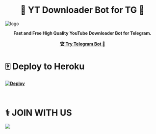 <h1 align="center"><b>🍁 YT Downloader Bot for TG 🚀</b></h1>

![logo](https://upload.wikimedia.org/wikipedia/commons/thumb/0/09/YouTube_full-color_icon_%282017%29.svg/2560px-YouTube_full-color_icon_%282017%29.svg.png)
<br>
<p align="center"><b>
    Fast and Free High Quality YouTube Downloader Bot for Telegram.
    <br><br>
        <a href="http://t.me/youtubednrbot/">🏆 Try Telegram Bot 🔰</a>
    <br>
</p>
<p align="center"> 
    


# 🀄 Deploy to Heroku

[![Deploy](https://www.herokucdn.com/deploy/button.svg)](https://heroku.com/deploy?template=https://github.com/SL-Alpha-X-Team/Youtube-Downloader-For-TG)

<br>

# ⚕️ JOIN WITH US

<a href="https://t.me/AlphaX_SUPPORT"><img src="https://img.shields.io/badge/Join-Telegram%20SUPGroup-red.svg?logo=Telegram"></a>

